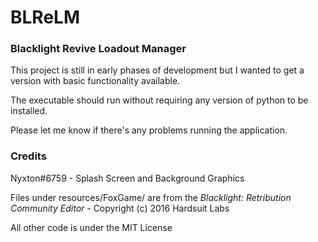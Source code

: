 # BLReLM
### Blacklight Revive Loadout Manager

This project is still in early phases of development but I wanted to get a version with basic functionality available.

The executable should run without requiring any version of python to be installed.

Please let me know if there's any problems running the application.

### Credits

Nyxton#6759 - Splash Screen and Background Graphics

Files under resources/FoxGame/ are from the *Blacklight: Retribution Community Editor* - Copyright (c) 2016 Hardsuit Labs

All other code is under the MIT License
